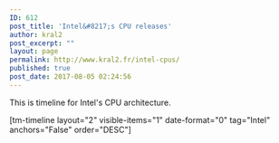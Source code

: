 ```yaml
---
ID: 612
post_title: 'Intel&#8217;s CPU releases'
author: kral2
post_excerpt: ""
layout: page
permalink: http://www.kral2.fr/intel-cpus/
published: true
post_date: 2017-08-05 02:24:56
---
```

This is timeline for Intel's CPU architecture.

[tm-timeline layout="2" visible-items="1" date-format="0" tag="Intel" anchors="False" order="DESC"]